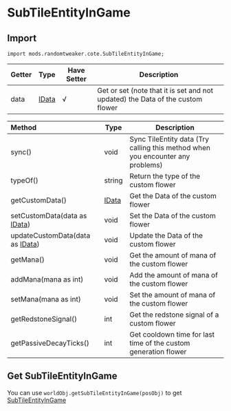 # SubTileEntityInGame

## Import

```zenscript
import mods.randomtweaker.cote.SubTileEntityInGame;
```

| Getter | Type | Have Setter | Description |
| :----- | ---- | ------------ | ---- |
| data | [IData](https://docs.blamejared.com/1.12/en/Vanilla/Data/IData/) | √ | Get or set (note that it is set and not updated) the Data of the custom flower |

| Method | Type | Description |
| :----- | ---- | --- |
| sync() | void | Sync TileEntity data (Try calling this method when you encounter any problems)|
| typeOf() | string | Return the type of the custom flower |
| getCustomData() | [IData](https://docs.blamejared.com/1.12/en/Vanilla/Data/IData/) | Get the Data of the custom flower |
| setCustomData(data as [IData](https://docs.blamejared.com/1.12/en/Vanilla/Data/IData/)) | void | Set the Data of the custom flower |
| updateCustomData(data as [IData](https://docs.blamejared.com/1.12/en/Vanilla/Data/IData/)) | void | Update the Data of the custom flower |
| getMana() | void | Get the amount of mana of the custom flower |
| addMana(mana as int) | void | Add the amount of mana of the custom flower |
| setMana(mana as int) | void | Set the amount of mana of the custom flower |
| getRedstoneSignal() | int | Get the redstone signal of a custom flower |
| getPassiveDecayTicks() | int | Get cooldown time for last time of the custom generation flower |

## Get SubTileEntityInGame

You can use `worldObj.getSubTileEntityInGame(posObj)`
to get [SubTileEntityInGame](https://github.com/ikexing-cn/RandomTweaker/blob/1.12/wiki/en_us/modSupport/ContentTweaker/SubTileEntity/SubTileEntityInGame.md)
